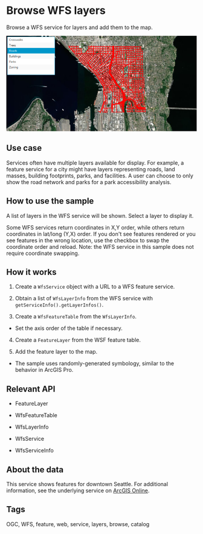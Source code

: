 # Browse WFS layers

Browse a WFS service for layers and add them to the map.

![](BrowseWfsLayers.png)

## Use case

Services often have multiple layers available for display. For example, a feature service for a city might have layers representing roads, land masses, building footprints, parks, and facilities. A user can choose to only show the road network and parks for a park accessibility analysis.

## How to use the sample

A list of layers in the WFS service will be shown. Select a layer to display it.

Some WFS services return coordinates in X,Y order, while others return coordinates in lat/long (Y,X) order. If you don't see features rendered or you see features in the wrong location, use the checkbox to swap the coordinate order and reload. Note: the WFS service in this sample does not require coordinate swapping.

## How it works


1. Create a `WfsService` object with a URL to a WFS feature service.

2. Obtain a list of `WfsLayerInfo` from the WFS service with `getServiceInfo().getLayerInfos()`.

3. Create a `WfsFeatureTable` from the `WfsLayerInfo`.


* Set the axis order of the table if necessary.

4. Create a `FeatureLayer` from the WSF feature table.

5. Add the feature layer to the map.


* The sample uses randomly-generated symbology, similar to the behavior in ArcGIS Pro.


## Relevant API



* FeatureLayer

* WfsFeatureTable

* WfsLayerInfo

* WfsService

* WfsServiceInfo



## About the data

This service shows features for downtown Seattle. For additional information, see the underlying service on <a href="https://arcgisruntime.maps.arcgis.com/home/item.html?id=1b81d35c5b0942678140efc29bc25391">ArcGIS Online</a>.

## Tags

OGC, WFS, feature, web, service, layers, browse, catalog